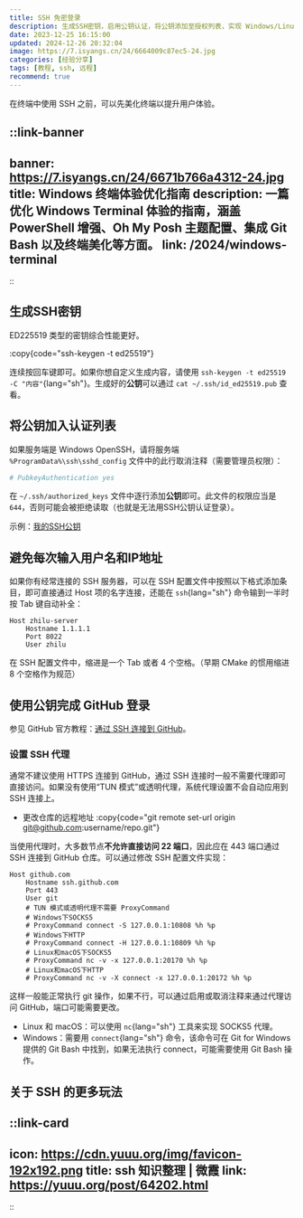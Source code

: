 ```yaml
---
title: SSH 免密登录
description: 生成SSH密钥，启用公钥认证，将公钥添加至授权列表，实现 Windows/Linux/GitHub SSH 免密登录。
date: 2023-12-25 16:15:00
updated: 2024-12-26 20:32:04
image: https://7.isyangs.cn/24/6664009c87ec5-24.jpg
categories: [经验分享]
tags: [教程, ssh, 远程]
recommend: true
---
```


在终端中使用 SSH 之前，可以先美化终端以提升用户体验。

::link-banner
---
banner: https://7.isyangs.cn/24/6671b766a4312-24.jpg
title: Windows 终端体验优化指南
description: 一篇优化 Windows Terminal 体验的指南，涵盖 PowerShell 增强、Oh My Posh 主题配置、集成 Git Bash 以及终端美化等方面。
link: /2024/windows-terminal
---
::

## 生成SSH密钥

ED225519 类型的密钥综合性能更好。

:copy{code="ssh-keygen -t ed25519"}

连续按回车键即可。如果你想自定义生成内容，请使用 `ssh-keygen -t ed25519 -C "内容"`{lang="sh"}。生成好的**公钥**可以通过 `cat ~/.ssh/id_ed25519.pub` 查看。

## 将公钥加入认证列表

如果服务端是 Windows OpenSSH，请将服务端 `%ProgramData%\ssh\sshd_config` 文件中的此行取消注释（需要管理员权限）：

```sh [%ProgramData%\ssh\sshd_config]
# PubkeyAuthentication yes
```

在 `~/.ssh/authorized_keys` 文件中逐行添加**公钥**即可。此文件的权限应当是 `644`，否则可能会被拒绝读取（也就是无法用SSH公钥认证登录）。

示例：[我的SSH公钥](https://gist.github.com/L33Z22L11/fdac255fe90aa9677bf530e7792db703)

## 避免每次输入用户名和IP地址

如果你有经常连接的 SSH 服务器，可以在 SSH 配置文件中按照以下格式添加条目，即可直接通过 Host 项的名字连接，还能在 `ssh`{lang="sh"} 命令输到一半时按 Tab 键自动补全：

```ssh-config [~/.ssh/config]
Host zhilu-server
    Hostname 1.1.1.1
    Port 8022
    User zhilu
```

在 SSH 配置文件中，缩进是一个 Tab 或者 4 个空格。（早期 CMake 的惯用缩进 8 个空格作为规范）

## 使用公钥完成 GitHub 登录

参见 GitHub 官方教程：[通过 SSH 连接到 GitHub](https://docs.github.com/zh/authentication/connecting-to-github-with-ssh)。

### 设置 SSH 代理

通常不建议使用 HTTPS 连接到 GitHub，通过 SSH 连接时一般不需要代理即可直接访问。如果没有使用“TUN 模式”或透明代理，系统代理设置不会自动应用到 SSH 连接上。

- 更改仓库的远程地址
  :copy{code="git remote set-url origin git@github.com:username/repo.git"}

当使用代理时，大多数节点**不允许直接访问 22 端口**，因此应在 443 端口通过 SSH 连接到 GitHub 仓库。可以通过修改 SSH 配置文件实现：

```ssh-config [~/.ssh/config]
Host github.com
    Hostname ssh.github.com
    Port 443
    User git
    # TUN 模式或透明代理不需要 ProxyCommand
    # Windows下SOCKS5
    # ProxyCommand connect -S 127.0.0.1:10808 %h %p
    # Windows下HTTP
    # ProxyCommand connect -H 127.0.0.1:10809 %h %p
    # Linux和macOS下SOCKS5
    # ProxyCommand nc -v -x 127.0.0.1:20170 %h %p
    # Linux和macOS下HTTP
    # ProxyCommand nc -v -X connect -x 127.0.0.1:20172 %h %p
```

这样一般能正常执行 git 操作，如果不行，可以通过启用或取消注释来通过代理访问 GitHub，端口可能需要更改。

- Linux 和 macOS：可以使用 `nc`{lang="sh"} 工具来实现 SOCKS5 代理。
- Windows：需要用 `connect`{lang="sh"} 命令，该命令可在 Git for Windows 提供的 Git Bash 中找到，如果无法执行 connect，可能需要使用 Git Bash 操作。

## 关于 SSH 的更多玩法

::link-card
---
icon: https://cdn.yuuu.org/img/favicon-192x192.png
title: ssh 知识整理 | 微霞
link: https://yuuu.org/post/64202.html
---
::
